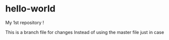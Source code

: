 # hello-world
My 1st repository !

This is a branch file for changes 
Instead of using the master file just in case
